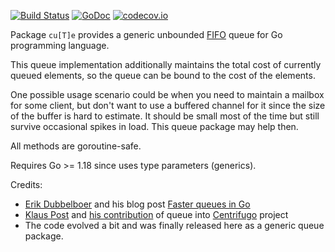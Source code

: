 [![Build Status](https://github.com/FZambia/cute/workflows/build/badge.svg?branch=main)](https://github.com/FZambia/cute/actions)
[![GoDoc](https://pkg.go.dev/badge/FZambia/cute)](https://pkg.go.dev/github.com/FZambia/cute)
[![codecov.io](https://codecov.io/gh/FZambia/cute/branch/main/graphs/badge.svg)](https://codecov.io/github/FZambia/cute?branch=main)

Package `cu[T]e` provides a generic unbounded [FIFO](https://en.wikipedia.org/wiki/FIFO_(computing_and_electronics)) queue for Go programming language.

This queue implementation additionally maintains the total cost of currently queued elements, so the queue can be bound to the cost of the elements.

One possible usage scenario could be when you need to maintain a mailbox for some client, but don't want to use a buffered channel for it since the size of the buffer is hard to estimate. It should be small most of the time but still survive occasional spikes in load. This queue package may help then.

All methods are goroutine-safe.

Requires Go >= 1.18 since uses type parameters (generics).

Credits:

* [Erik Dubbelboer](https://github.com/erikdubbelboer) and his blog post [Faster queues in Go](https://blog.dubbelboer.com/2015/04/25/go-faster-queue.html)
* [Klaus Post](https://github.com/klauspost) and [his contribution](https://github.com/centrifugal/centrifugo/pull/23) of queue into [Centrifugo](https://github.com/centrifugal/centrifugo) project
* The code evolved a bit and was finally released here as a generic queue package.
